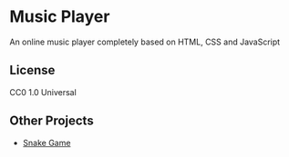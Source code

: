 # Music Player
An online music player completely based on HTML, CSS and JavaScript

## License
CC0 1.0 Universal

## Other Projects
- [Snake Game](https://github.com/saiyameh/snake-game.git)
